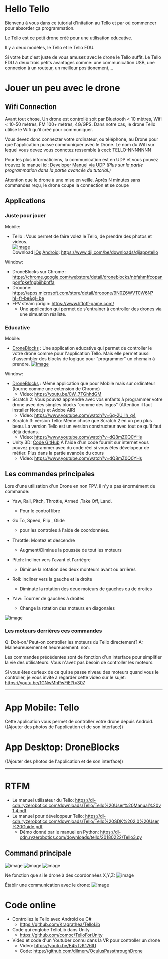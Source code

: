 # Hello Tello


Bienvenu à vous dans ce tutorial d'initation au Tello et par où commencer pour absorder ça programmation.

Le Tello est ce petit drone créé pour une utilisation educative.

Il y a deux modèles, le Tello et le Tello EDU.

Si votre but c'est juste de vous amusez avec le drone le Tello suffit.
Le Tello EDU à deux trois petits avantages comme: une communication USB, une connexion à un routeur, un meilleur positionement,...


# Jouer un peu avec le drone

## Wifi Connection

Avant tout chose.
Un drone est controllé soit par Bluetooth < 10 mètres, Wifi < 10-50 mètres, FM 100+ mètres, 4G/GPS.
Dans notre cas, le drone Tello utilise le Wifi qu'il créé pour communiquer.

Vous devez donc connecter votre ordinateur, ou téléphone, au Drone pour que l'application puisse communiquer avec le Drone.
Le nom du Wifi sur lequel vous devez vous connctez ressemble à ceci: TELLO-NNNNNNN

Pour les plus informaticiens, la communication est en UDP et vous pouvez trouvez le manuel ici:
[Developer Manuel via UDP](https://www.google.com/url?sa=t&rct=j&q=&esrc=s&source=web&cd=&ved=2ahUKEwi-ic3s8fP7AhUXHOwKHVQpBuoQFnoECBsQAQ&url=https%3A%2F%2Fdl-cdn.ryzerobotics.com%2Fdownloads%2FTello%2FTello%2520SDK%25202.0%2520User%2520Guide.pdf&usg=AOvVaw3ITPkQs2PW2xA9Ig5WtR0g)
_(Plus sur la partie programmation dans la partie avancée du tutorial.)_

Attention que le drone à une mise en veille. Après N minutes sans commandes reçu, le drone coupe la connection et se coupe


## Applications

### Juste pour jouer
Mobile: 
- Tello : Vous permet de faire volez le Tello, de prendre des photos et vidéos.  
[![image](https://user-images.githubusercontent.com/20149493/207022258-b3aa5dbf-c96e-4600-bc99-92b68e511657.png)](https://www.dji.com/be/downloads/djiapp/tello)  
Download [iOs](https://apps.apple.com/app/tello/id1330559633) [Android](https://service-adhoc.dji.com/download/app/android/ba88a046-6f7e-4cbb-a969-27851eb4bbf5): https://www.dji.com/be/downloads/djiapp/tello


Window:
- DroneBlocks sur Chrome : https://chrome.google.com/webstore/detail/droneblocks/nbfahmffcopanponfpkefngbijhbnffa
- Drooone:   https://apps.microsoft.com/store/detail/drooone/9N0Z6WVT0W6N?hl=fr-be&gl=be
- FPV steam /origin: https://www.liftoff-game.com/
  - Une application qui permet de s'entrainer à controller des drones via une simuation réaliste.



### Educative
Mobile: 
- [DroneBlocks](https://play.google.com/store/apps/details?id=com.unmannedairlines.droneblocks) : Une application educative qui permet de controller le votre drone comme pour l'application Tello. Mais elle permet aussi d'assembler des blocks de logique pour "programmer" un chemain à prendre.
[![image](https://user-images.githubusercontent.com/20149493/207022642-233dccd6-4593-445a-b891-ae9bfb2e60ff.png)](https://play.google.com/store/apps/details?id=com.unmannedairlines.droneblocks)


Window:
- [DroneBlocks](https://chrome.google.com/webstore/detail/droneblocks/nbfahmffcopanponfpkefngbijhbnffa) : Même application que pour Mobile mais sur ordinateur (tourne comme une extension de Chrome)
  - Video: https://youtu.be/0W_7TGhhdGM 
- Scratch 2: Vous pouvez apprendre avec vos enfants à programmer votre drone avec des simples blocks "comme des legos"  (Attention il faut installer Node.js et Adobe AIR)
  - Video: https://www.youtube.com/watch?v=6g-2U_lh_q4
- Scratch 3: version Tello: Meme chose que Scratch 2 en un peu plus beau. La version Tello est un version constructeur avec tout ce qu'il faut déjà dedans.
  - Video: https://www.youtube.com/watch?v=dQ8mZ0Q0YHs 
- Unity 3D: [Code GitHub](https://github.com/comoc/TelloForUnity) À l'aide d'un code fournit sur internet vous pouvez programmer avec du code réel si vous êtes dévelopeur de métier. Plus dans la partie avancée du cours
  - Video: https://www.youtube.com/watch?v=dQ8mZ0Q0YHs

## Les commandes principales

Lors d'une utilisation d'un Drone en non FPV, il n'y a pas énormément de commande:
- Yaw, Rall, Pitch, Throttle, Armed ,Take Off, Land.
  - Pour le control libre
- Go To, Speed, Flip , Glide 
  - pour les controles à l'aide de coordonnées. 

- Throttle: Montez et descendre 
  - Augment/Diminue la poussée de tout les moteurs
- Pitch: Incliner vers l'avant et l'arriègre
  - Diminue la rotation des deux monteurs avant ou arrières
- Roll: Incliner vers la gauche et la droite
  - Diminute la rotation des deux moteurs de gauches ou de droites
- Yaw: Tourner de gauches à droites
  - Change la rotation des moteurs en diagonales

![image](https://user-images.githubusercontent.com/20149493/207021135-4d1ac17d-a970-43b2-875c-3bc77c583f46.png)


### Les moteurs derrières ces commandes


Q: Doit-on/ Peut-on controller les moteurs du Tello directement?
A: Malheureusement et heureusement: non.

Les commandes précédentes sont de fonction d'un interface pour simplifier la vie des utilisateurs. Vous n'avez pas besoin de controller les moteurs.

Si vous êtes curieux de ce qui se passe niveau des moteurs quand vous le controller, je vous invite à regarder cette video sur le sujet: https://youtu.be/1GNwMhPwFiE?t=307


-------

# App Mobile: Tello

Cette application vous permet de controller votre drone depuis Android.
((Ajouter des photos de l'application et de son interface))


# App Desktop: DroneBlocks 

((Ajouter des photos de l'application et de son interface))



--------------

# RTFM
- Le manuel utilisateur du Tello: https://dl-cdn.ryzerobotics.com/downloads/Tello/Tello%20User%20Manual%20v1.4.pdf
- Le manuel pour développeur Tello: https://dl-cdn.ryzerobotics.com/downloads/Tello/Tello%20SDK%202.0%20User%20Guide.pdf
  - Démo donné par le manuel en Python: https://dl-cdn.ryzerobotics.com/downloads/tello/20180222/Tello3.py

## Command principale
![image](https://user-images.githubusercontent.com/20149493/207014496-8456008e-52d0-4ee3-adac-7477cc12b7e2.png)
![image](https://user-images.githubusercontent.com/20149493/207014572-0a8b4bfc-701b-44fd-9ce3-b3a747c94447.png)
![image](https://user-images.githubusercontent.com/20149493/207014069-d56400e2-dddd-4abb-943a-eacfa1b98069.png)

Ne fonction que si le drone à des coordonnées X,Y,Z:
![image](https://user-images.githubusercontent.com/20149493/207014778-a90e873d-4a8f-46d4-a893-1754401d71d4.png)

Établir une communication avec le drone:
![image](https://user-images.githubusercontent.com/20149493/207015485-843814cd-b3ed-4840-ba24-f99965b26553.png)


# Code online

- Controllez le Tello avec Android ou C#
  - https://github.com/Kragrathea/TelloLib 
- Code qui englobe TelloLib dans Unity 
  - https://github.com/comoc/TelloForUnity  
- Video et code d'un Youtuber connu dans la VR pour controller un drone
  - Video: https://youtu.be/E45TzK176IU
  - Code:  https://github.com/dilmerv/OculusPassthroughDrone
 
